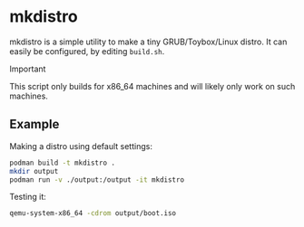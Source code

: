 # mkdistro

mkdistro is a simple utility to make a tiny GRUB/Toybox/Linux distro. It can easily be configured, by editing `build.sh`.

> [!IMPORTANT]
> This script only builds for x86_64 machines and will likely only work on such machines.

## Example

Making a distro using default settings:

```bash
podman build -t mkdistro .
mkdir output
podman run -v ./output:/output -it mkdistro
```

Testing it:

```bash
qemu-system-x86_64 -cdrom output/boot.iso
```
